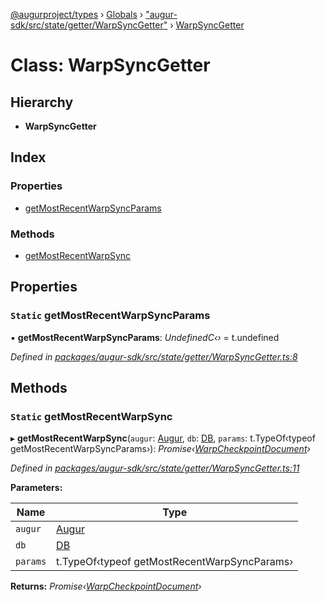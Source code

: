 [@augurproject/types](../README.md) › [Globals](../globals.md) › ["augur-sdk/src/state/getter/WarpSyncGetter"](../modules/_augur_sdk_src_state_getter_warpsyncgetter_.md) › [WarpSyncGetter](_augur_sdk_src_state_getter_warpsyncgetter_.warpsyncgetter.md)

# Class: WarpSyncGetter

## Hierarchy

* **WarpSyncGetter**

## Index

### Properties

* [getMostRecentWarpSyncParams](_augur_sdk_src_state_getter_warpsyncgetter_.warpsyncgetter.md#static-getmostrecentwarpsyncparams)

### Methods

* [getMostRecentWarpSync](_augur_sdk_src_state_getter_warpsyncgetter_.warpsyncgetter.md#static-getmostrecentwarpsync)

## Properties

### `Static` getMostRecentWarpSyncParams

▪ **getMostRecentWarpSyncParams**: *UndefinedC‹›* = t.undefined

*Defined in [packages/augur-sdk/src/state/getter/WarpSyncGetter.ts:8](https://github.com/AugurProject/augur/blob/69c4be52bf/packages/augur-sdk/src/state/getter/WarpSyncGetter.ts#L8)*

## Methods

### `Static` getMostRecentWarpSync

▸ **getMostRecentWarpSync**(`augur`: [Augur](_augur_sdk_src_augur_.augur.md), `db`: [DB](_augur_sdk_src_state_db_db_.db.md), `params`: t.TypeOf‹typeof getMostRecentWarpSyncParams›): *Promise‹[WarpCheckpointDocument](../interfaces/_augur_sdk_src_state_db_warpsynccheckpointsdb_.warpcheckpointdocument.md)›*

*Defined in [packages/augur-sdk/src/state/getter/WarpSyncGetter.ts:11](https://github.com/AugurProject/augur/blob/69c4be52bf/packages/augur-sdk/src/state/getter/WarpSyncGetter.ts#L11)*

**Parameters:**

Name | Type |
------ | ------ |
`augur` | [Augur](_augur_sdk_src_augur_.augur.md) |
`db` | [DB](_augur_sdk_src_state_db_db_.db.md) |
`params` | t.TypeOf‹typeof getMostRecentWarpSyncParams› |

**Returns:** *Promise‹[WarpCheckpointDocument](../interfaces/_augur_sdk_src_state_db_warpsynccheckpointsdb_.warpcheckpointdocument.md)›*
